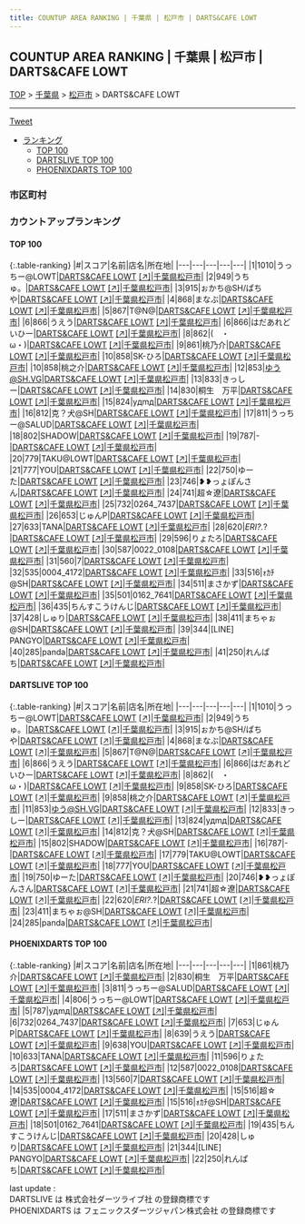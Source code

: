 ```yaml
---
title: COUNTUP AREA RANKING | 千葉県 | 松戸市 | DARTS&CAFE LOWT
---
```

## COUNTUP AREA RANKING | 千葉県 | 松戸市 | DARTS&CAFE LOWT

[TOP](/darts/rank/) > [千葉県](/darts/rank/千葉県/) > [松戸市](/darts/rank/千葉県/松戸市/) > DARTS&CAFE LOWT

___

<a href="https://twitter.com/share?ref_src=twsrc%5Etfw" data-text="COUNTUP AREA RANKING | 千葉県松戸市DARTS&CAFE LOWT" class="twitter-share-button" data-hashtags="DARTSLIVE,PHOENIXDARTS,darts,ダーツ" data-show-count="false">Tweet</a>

* [ランキング](#カウントアップランキング)
    * [TOP 100](#top-100)
    * [DARTSLIVE TOP 100](#dartslive-top-100)
    * [PHOENIXDARTS TOP 100](#phoenixdarts-top-100)

### 市区町村

<ul>

</ul>

### カウントアップランキング

#### TOP 100



{:.table-ranking}
|#|スコア|名前|店名|所在地|
|---|---|---|---|---|
|1|1010|<span class="rank-name-dl">うっちー@LOWT</span>|<a href="/darts/rank/shops/c1cb68d2bd9628735f9f3321c1147265.html">DARTS&CAFE LOWT</a> <a href="https://search.dartslive.com/jp/shop/c1cb68d2bd9628735f9f3321c1147265">[↗]</a>|<a href="/darts/rank/千葉県/松戸市">千葉県松戸市</a>|
|2|949|<span class="rank-name-dl">うちゅ。</span>|<a href="/darts/rank/shops/c1cb68d2bd9628735f9f3321c1147265.html">DARTS&CAFE LOWT</a> <a href="https://search.dartslive.com/jp/shop/c1cb68d2bd9628735f9f3321c1147265">[↗]</a>|<a href="/darts/rank/千葉県/松戸市">千葉県松戸市</a>|
|3|915|<span class="rank-name-dl">ぉかち@SH/ぱちや</span>|<a href="/darts/rank/shops/c1cb68d2bd9628735f9f3321c1147265.html">DARTS&CAFE LOWT</a> <a href="https://search.dartslive.com/jp/shop/c1cb68d2bd9628735f9f3321c1147265">[↗]</a>|<a href="/darts/rank/千葉県/松戸市">千葉県松戸市</a>|
|4|868|<span class="rank-name-dl">まなぶ</span>|<a href="/darts/rank/shops/c1cb68d2bd9628735f9f3321c1147265.html">DARTS&CAFE LOWT</a> <a href="https://search.dartslive.com/jp/shop/c1cb68d2bd9628735f9f3321c1147265">[↗]</a>|<a href="/darts/rank/千葉県/松戸市">千葉県松戸市</a>|
|5|867|<span class="rank-name-dl">T@N@</span>|<a href="/darts/rank/shops/c1cb68d2bd9628735f9f3321c1147265.html">DARTS&CAFE LOWT</a> <a href="https://search.dartslive.com/jp/shop/c1cb68d2bd9628735f9f3321c1147265">[↗]</a>|<a href="/darts/rank/千葉県/松戸市">千葉県松戸市</a>|
|6|866|<span class="rank-name-dl">うえう</span>|<a href="/darts/rank/shops/c1cb68d2bd9628735f9f3321c1147265.html">DARTS&CAFE LOWT</a> <a href="https://search.dartslive.com/jp/shop/c1cb68d2bd9628735f9f3321c1147265">[↗]</a>|<a href="/darts/rank/千葉県/松戸市">千葉県松戸市</a>|
|6|866|<span class="rank-name-dl">はだあれどいひー</span>|<a href="/darts/rank/shops/c1cb68d2bd9628735f9f3321c1147265.html">DARTS&CAFE LOWT</a> <a href="https://search.dartslive.com/jp/shop/c1cb68d2bd9628735f9f3321c1147265">[↗]</a>|<a href="/darts/rank/千葉県/松戸市">千葉県松戸市</a>|
|8|862|<span class="rank-name-dl">(　・ω・)</span>|<a href="/darts/rank/shops/c1cb68d2bd9628735f9f3321c1147265.html">DARTS&CAFE LOWT</a> <a href="https://search.dartslive.com/jp/shop/c1cb68d2bd9628735f9f3321c1147265">[↗]</a>|<a href="/darts/rank/千葉県/松戸市">千葉県松戸市</a>|
|9|861|<span class="rank-name-pd">桃乃介</span>|<a href="/darts/rank/shops/94105.html">DARTS&CAFE LOWT</a> <a href="https://vs.phoenixdarts.com/jp/shop/shopDetailInfo/s_94105?s_seq=94105">[↗]</a>|<a href="/darts/rank/千葉県/松戸市">千葉県松戸市</a>|
|10|858|<span class="rank-name-dl">SK-ひろ</span>|<a href="/darts/rank/shops/c1cb68d2bd9628735f9f3321c1147265.html">DARTS&CAFE LOWT</a> <a href="https://search.dartslive.com/jp/shop/c1cb68d2bd9628735f9f3321c1147265">[↗]</a>|<a href="/darts/rank/千葉県/松戸市">千葉県松戸市</a>|
|10|858|<span class="rank-name-dl">桃之介</span>|<a href="/darts/rank/shops/c1cb68d2bd9628735f9f3321c1147265.html">DARTS&CAFE LOWT</a> <a href="https://search.dartslive.com/jp/shop/c1cb68d2bd9628735f9f3321c1147265">[↗]</a>|<a href="/darts/rank/千葉県/松戸市">千葉県松戸市</a>|
|12|853|<span class="rank-name-dl">ゆう@SH.VG</span>|<a href="/darts/rank/shops/c1cb68d2bd9628735f9f3321c1147265.html">DARTS&CAFE LOWT</a> <a href="https://search.dartslive.com/jp/shop/c1cb68d2bd9628735f9f3321c1147265">[↗]</a>|<a href="/darts/rank/千葉県/松戸市">千葉県松戸市</a>|
|13|833|<span class="rank-name-dl">きっしー</span>|<a href="/darts/rank/shops/c1cb68d2bd9628735f9f3321c1147265.html">DARTS&CAFE LOWT</a> <a href="https://search.dartslive.com/jp/shop/c1cb68d2bd9628735f9f3321c1147265">[↗]</a>|<a href="/darts/rank/千葉県/松戸市">千葉県松戸市</a>|
|14|830|<span class="rank-name-pd">桐生　万平</span>|<a href="/darts/rank/shops/94105.html">DARTS&CAFE LOWT</a> <a href="https://vs.phoenixdarts.com/jp/shop/shopDetailInfo/s_94105?s_seq=94105">[↗]</a>|<a href="/darts/rank/千葉県/松戸市">千葉県松戸市</a>|
|15|824|<span class="rank-name-dl">yдmд</span>|<a href="/darts/rank/shops/c1cb68d2bd9628735f9f3321c1147265.html">DARTS&CAFE LOWT</a> <a href="https://search.dartslive.com/jp/shop/c1cb68d2bd9628735f9f3321c1147265">[↗]</a>|<a href="/darts/rank/千葉県/松戸市">千葉県松戸市</a>|
|16|812|<span class="rank-name-dl">克？犬@SH</span>|<a href="/darts/rank/shops/c1cb68d2bd9628735f9f3321c1147265.html">DARTS&CAFE LOWT</a> <a href="https://search.dartslive.com/jp/shop/c1cb68d2bd9628735f9f3321c1147265">[↗]</a>|<a href="/darts/rank/千葉県/松戸市">千葉県松戸市</a>|
|17|811|<span class="rank-name-pd">うっちー@SALUD</span>|<a href="/darts/rank/shops/94105.html">DARTS&CAFE LOWT</a> <a href="https://vs.phoenixdarts.com/jp/shop/shopDetailInfo/s_94105?s_seq=94105">[↗]</a>|<a href="/darts/rank/千葉県/松戸市">千葉県松戸市</a>|
|18|802|<span class="rank-name-dl">SHADOW</span>|<a href="/darts/rank/shops/c1cb68d2bd9628735f9f3321c1147265.html">DARTS&CAFE LOWT</a> <a href="https://search.dartslive.com/jp/shop/c1cb68d2bd9628735f9f3321c1147265">[↗]</a>|<a href="/darts/rank/千葉県/松戸市">千葉県松戸市</a>|
|19|787|<span class="rank-name-dl">-</span>|<a href="/darts/rank/shops/c1cb68d2bd9628735f9f3321c1147265.html">DARTS&CAFE LOWT</a> <a href="https://search.dartslive.com/jp/shop/c1cb68d2bd9628735f9f3321c1147265">[↗]</a>|<a href="/darts/rank/千葉県/松戸市">千葉県松戸市</a>|
|20|779|<span class="rank-name-dl">TAKU@LOWT</span>|<a href="/darts/rank/shops/c1cb68d2bd9628735f9f3321c1147265.html">DARTS&CAFE LOWT</a> <a href="https://search.dartslive.com/jp/shop/c1cb68d2bd9628735f9f3321c1147265">[↗]</a>|<a href="/darts/rank/千葉県/松戸市">千葉県松戸市</a>|
|21|777|<span class="rank-name-dl">YOU</span>|<a href="/darts/rank/shops/c1cb68d2bd9628735f9f3321c1147265.html">DARTS&CAFE LOWT</a> <a href="https://search.dartslive.com/jp/shop/c1cb68d2bd9628735f9f3321c1147265">[↗]</a>|<a href="/darts/rank/千葉県/松戸市">千葉県松戸市</a>|
|22|750|<span class="rank-name-dl">ゆーた</span>|<a href="/darts/rank/shops/c1cb68d2bd9628735f9f3321c1147265.html">DARTS&CAFE LOWT</a> <a href="https://search.dartslive.com/jp/shop/c1cb68d2bd9628735f9f3321c1147265">[↗]</a>|<a href="/darts/rank/千葉県/松戸市">千葉県松戸市</a>|
|23|746|<span class="rank-name-dl">❥❥っょぽんさん</span>|<a href="/darts/rank/shops/c1cb68d2bd9628735f9f3321c1147265.html">DARTS&CAFE LOWT</a> <a href="https://search.dartslive.com/jp/shop/c1cb68d2bd9628735f9f3321c1147265">[↗]</a>|<a href="/darts/rank/千葉県/松戸市">千葉県松戸市</a>|
|24|741|<span class="rank-name-dl">超☆遼</span>|<a href="/darts/rank/shops/c1cb68d2bd9628735f9f3321c1147265.html">DARTS&CAFE LOWT</a> <a href="https://search.dartslive.com/jp/shop/c1cb68d2bd9628735f9f3321c1147265">[↗]</a>|<a href="/darts/rank/千葉県/松戸市">千葉県松戸市</a>|
|25|732|<span class="rank-name-pd">0264_7437</span>|<a href="/darts/rank/shops/94105.html">DARTS&CAFE LOWT</a> <a href="https://vs.phoenixdarts.com/jp/shop/shopDetailInfo/s_94105?s_seq=94105">[↗]</a>|<a href="/darts/rank/千葉県/松戸市">千葉県松戸市</a>|
|26|653|<span class="rank-name-pd">じゅんP</span>|<a href="/darts/rank/shops/94105.html">DARTS&CAFE LOWT</a> <a href="https://vs.phoenixdarts.com/jp/shop/shopDetailInfo/s_94105?s_seq=94105">[↗]</a>|<a href="/darts/rank/千葉県/松戸市">千葉県松戸市</a>|
|27|633|<span class="rank-name-pd">TANA</span>|<a href="/darts/rank/shops/94105.html">DARTS&CAFE LOWT</a> <a href="https://vs.phoenixdarts.com/jp/shop/shopDetailInfo/s_94105?s_seq=94105">[↗]</a>|<a href="/darts/rank/千葉県/松戸市">千葉県松戸市</a>|
|28|620|<span class="rank-name-dl">*ERI?.*?</span>|<a href="/darts/rank/shops/c1cb68d2bd9628735f9f3321c1147265.html">DARTS&CAFE LOWT</a> <a href="https://search.dartslive.com/jp/shop/c1cb68d2bd9628735f9f3321c1147265">[↗]</a>|<a href="/darts/rank/千葉県/松戸市">千葉県松戸市</a>|
|29|596|<span class="rank-name-pd">りょたろ</span>|<a href="/darts/rank/shops/94105.html">DARTS&CAFE LOWT</a> <a href="https://vs.phoenixdarts.com/jp/shop/shopDetailInfo/s_94105?s_seq=94105">[↗]</a>|<a href="/darts/rank/千葉県/松戸市">千葉県松戸市</a>|
|30|587|<span class="rank-name-pd">0022_0108</span>|<a href="/darts/rank/shops/94105.html">DARTS&CAFE LOWT</a> <a href="https://vs.phoenixdarts.com/jp/shop/shopDetailInfo/s_94105?s_seq=94105">[↗]</a>|<a href="/darts/rank/千葉県/松戸市">千葉県松戸市</a>|
|31|560|<span class="rank-name-pd">7</span>|<a href="/darts/rank/shops/94105.html">DARTS&CAFE LOWT</a> <a href="https://vs.phoenixdarts.com/jp/shop/shopDetailInfo/s_94105?s_seq=94105">[↗]</a>|<a href="/darts/rank/千葉県/松戸市">千葉県松戸市</a>|
|32|535|<span class="rank-name-pd">0004_4172</span>|<a href="/darts/rank/shops/94105.html">DARTS&CAFE LOWT</a> <a href="https://vs.phoenixdarts.com/jp/shop/shopDetailInfo/s_94105?s_seq=94105">[↗]</a>|<a href="/darts/rank/千葉県/松戸市">千葉県松戸市</a>|
|33|516|<span class="rank-name-pd">ｫｶﾁ@SH</span>|<a href="/darts/rank/shops/94105.html">DARTS&CAFE LOWT</a> <a href="https://vs.phoenixdarts.com/jp/shop/shopDetailInfo/s_94105?s_seq=94105">[↗]</a>|<a href="/darts/rank/千葉県/松戸市">千葉県松戸市</a>|
|34|511|<span class="rank-name-pd">まさかず</span>|<a href="/darts/rank/shops/94105.html">DARTS&CAFE LOWT</a> <a href="https://vs.phoenixdarts.com/jp/shop/shopDetailInfo/s_94105?s_seq=94105">[↗]</a>|<a href="/darts/rank/千葉県/松戸市">千葉県松戸市</a>|
|35|501|<span class="rank-name-pd">0162_7641</span>|<a href="/darts/rank/shops/94105.html">DARTS&CAFE LOWT</a> <a href="https://vs.phoenixdarts.com/jp/shop/shopDetailInfo/s_94105?s_seq=94105">[↗]</a>|<a href="/darts/rank/千葉県/松戸市">千葉県松戸市</a>|
|36|435|<span class="rank-name-pd">ちんすこうけんじ</span>|<a href="/darts/rank/shops/94105.html">DARTS&CAFE LOWT</a> <a href="https://vs.phoenixdarts.com/jp/shop/shopDetailInfo/s_94105?s_seq=94105">[↗]</a>|<a href="/darts/rank/千葉県/松戸市">千葉県松戸市</a>|
|37|428|<span class="rank-name-pd">しゅり</span>|<a href="/darts/rank/shops/94105.html">DARTS&CAFE LOWT</a> <a href="https://vs.phoenixdarts.com/jp/shop/shopDetailInfo/s_94105?s_seq=94105">[↗]</a>|<a href="/darts/rank/千葉県/松戸市">千葉県松戸市</a>|
|38|411|<span class="rank-name-dl">まちゃぉ@SH</span>|<a href="/darts/rank/shops/c1cb68d2bd9628735f9f3321c1147265.html">DARTS&CAFE LOWT</a> <a href="https://search.dartslive.com/jp/shop/c1cb68d2bd9628735f9f3321c1147265">[↗]</a>|<a href="/darts/rank/千葉県/松戸市">千葉県松戸市</a>|
|39|344|<span class="rank-name-pd">[LINE] PANGYO</span>|<a href="/darts/rank/shops/94105.html">DARTS&CAFE LOWT</a> <a href="https://vs.phoenixdarts.com/jp/shop/shopDetailInfo/s_94105?s_seq=94105">[↗]</a>|<a href="/darts/rank/千葉県/松戸市">千葉県松戸市</a>|
|40|285|<span class="rank-name-dl">panda</span>|<a href="/darts/rank/shops/c1cb68d2bd9628735f9f3321c1147265.html">DARTS&CAFE LOWT</a> <a href="https://search.dartslive.com/jp/shop/c1cb68d2bd9628735f9f3321c1147265">[↗]</a>|<a href="/darts/rank/千葉県/松戸市">千葉県松戸市</a>|
|41|250|<span class="rank-name-pd">れんぱち</span>|<a href="/darts/rank/shops/94105.html">DARTS&CAFE LOWT</a> <a href="https://vs.phoenixdarts.com/jp/shop/shopDetailInfo/s_94105?s_seq=94105">[↗]</a>|<a href="/darts/rank/千葉県/松戸市">千葉県松戸市</a>|


#### DARTSLIVE TOP 100



{:.table-ranking}
|#|スコア|名前|店名|所在地|
|---|---|---|---|---|
|1|1010|<span class="rank-name-dl">うっちー@LOWT</span>|<a href="/darts/rank/shops/c1cb68d2bd9628735f9f3321c1147265.html">DARTS&CAFE LOWT</a> <a href="https://search.dartslive.com/jp/shop/c1cb68d2bd9628735f9f3321c1147265">[↗]</a>|<a href="/darts/rank/千葉県/松戸市">千葉県松戸市</a>|
|2|949|<span class="rank-name-dl">うちゅ。</span>|<a href="/darts/rank/shops/c1cb68d2bd9628735f9f3321c1147265.html">DARTS&CAFE LOWT</a> <a href="https://search.dartslive.com/jp/shop/c1cb68d2bd9628735f9f3321c1147265">[↗]</a>|<a href="/darts/rank/千葉県/松戸市">千葉県松戸市</a>|
|3|915|<span class="rank-name-dl">ぉかち@SH/ぱちや</span>|<a href="/darts/rank/shops/c1cb68d2bd9628735f9f3321c1147265.html">DARTS&CAFE LOWT</a> <a href="https://search.dartslive.com/jp/shop/c1cb68d2bd9628735f9f3321c1147265">[↗]</a>|<a href="/darts/rank/千葉県/松戸市">千葉県松戸市</a>|
|4|868|<span class="rank-name-dl">まなぶ</span>|<a href="/darts/rank/shops/c1cb68d2bd9628735f9f3321c1147265.html">DARTS&CAFE LOWT</a> <a href="https://search.dartslive.com/jp/shop/c1cb68d2bd9628735f9f3321c1147265">[↗]</a>|<a href="/darts/rank/千葉県/松戸市">千葉県松戸市</a>|
|5|867|<span class="rank-name-dl">T@N@</span>|<a href="/darts/rank/shops/c1cb68d2bd9628735f9f3321c1147265.html">DARTS&CAFE LOWT</a> <a href="https://search.dartslive.com/jp/shop/c1cb68d2bd9628735f9f3321c1147265">[↗]</a>|<a href="/darts/rank/千葉県/松戸市">千葉県松戸市</a>|
|6|866|<span class="rank-name-dl">うえう</span>|<a href="/darts/rank/shops/c1cb68d2bd9628735f9f3321c1147265.html">DARTS&CAFE LOWT</a> <a href="https://search.dartslive.com/jp/shop/c1cb68d2bd9628735f9f3321c1147265">[↗]</a>|<a href="/darts/rank/千葉県/松戸市">千葉県松戸市</a>|
|6|866|<span class="rank-name-dl">はだあれどいひー</span>|<a href="/darts/rank/shops/c1cb68d2bd9628735f9f3321c1147265.html">DARTS&CAFE LOWT</a> <a href="https://search.dartslive.com/jp/shop/c1cb68d2bd9628735f9f3321c1147265">[↗]</a>|<a href="/darts/rank/千葉県/松戸市">千葉県松戸市</a>|
|8|862|<span class="rank-name-dl">(　・ω・)</span>|<a href="/darts/rank/shops/c1cb68d2bd9628735f9f3321c1147265.html">DARTS&CAFE LOWT</a> <a href="https://search.dartslive.com/jp/shop/c1cb68d2bd9628735f9f3321c1147265">[↗]</a>|<a href="/darts/rank/千葉県/松戸市">千葉県松戸市</a>|
|9|858|<span class="rank-name-dl">SK-ひろ</span>|<a href="/darts/rank/shops/c1cb68d2bd9628735f9f3321c1147265.html">DARTS&CAFE LOWT</a> <a href="https://search.dartslive.com/jp/shop/c1cb68d2bd9628735f9f3321c1147265">[↗]</a>|<a href="/darts/rank/千葉県/松戸市">千葉県松戸市</a>|
|9|858|<span class="rank-name-dl">桃之介</span>|<a href="/darts/rank/shops/c1cb68d2bd9628735f9f3321c1147265.html">DARTS&CAFE LOWT</a> <a href="https://search.dartslive.com/jp/shop/c1cb68d2bd9628735f9f3321c1147265">[↗]</a>|<a href="/darts/rank/千葉県/松戸市">千葉県松戸市</a>|
|11|853|<span class="rank-name-dl">ゆう@SH.VG</span>|<a href="/darts/rank/shops/c1cb68d2bd9628735f9f3321c1147265.html">DARTS&CAFE LOWT</a> <a href="https://search.dartslive.com/jp/shop/c1cb68d2bd9628735f9f3321c1147265">[↗]</a>|<a href="/darts/rank/千葉県/松戸市">千葉県松戸市</a>|
|12|833|<span class="rank-name-dl">きっしー</span>|<a href="/darts/rank/shops/c1cb68d2bd9628735f9f3321c1147265.html">DARTS&CAFE LOWT</a> <a href="https://search.dartslive.com/jp/shop/c1cb68d2bd9628735f9f3321c1147265">[↗]</a>|<a href="/darts/rank/千葉県/松戸市">千葉県松戸市</a>|
|13|824|<span class="rank-name-dl">yдmд</span>|<a href="/darts/rank/shops/c1cb68d2bd9628735f9f3321c1147265.html">DARTS&CAFE LOWT</a> <a href="https://search.dartslive.com/jp/shop/c1cb68d2bd9628735f9f3321c1147265">[↗]</a>|<a href="/darts/rank/千葉県/松戸市">千葉県松戸市</a>|
|14|812|<span class="rank-name-dl">克？犬@SH</span>|<a href="/darts/rank/shops/c1cb68d2bd9628735f9f3321c1147265.html">DARTS&CAFE LOWT</a> <a href="https://search.dartslive.com/jp/shop/c1cb68d2bd9628735f9f3321c1147265">[↗]</a>|<a href="/darts/rank/千葉県/松戸市">千葉県松戸市</a>|
|15|802|<span class="rank-name-dl">SHADOW</span>|<a href="/darts/rank/shops/c1cb68d2bd9628735f9f3321c1147265.html">DARTS&CAFE LOWT</a> <a href="https://search.dartslive.com/jp/shop/c1cb68d2bd9628735f9f3321c1147265">[↗]</a>|<a href="/darts/rank/千葉県/松戸市">千葉県松戸市</a>|
|16|787|<span class="rank-name-dl">-</span>|<a href="/darts/rank/shops/c1cb68d2bd9628735f9f3321c1147265.html">DARTS&CAFE LOWT</a> <a href="https://search.dartslive.com/jp/shop/c1cb68d2bd9628735f9f3321c1147265">[↗]</a>|<a href="/darts/rank/千葉県/松戸市">千葉県松戸市</a>|
|17|779|<span class="rank-name-dl">TAKU@LOWT</span>|<a href="/darts/rank/shops/c1cb68d2bd9628735f9f3321c1147265.html">DARTS&CAFE LOWT</a> <a href="https://search.dartslive.com/jp/shop/c1cb68d2bd9628735f9f3321c1147265">[↗]</a>|<a href="/darts/rank/千葉県/松戸市">千葉県松戸市</a>|
|18|777|<span class="rank-name-dl">YOU</span>|<a href="/darts/rank/shops/c1cb68d2bd9628735f9f3321c1147265.html">DARTS&CAFE LOWT</a> <a href="https://search.dartslive.com/jp/shop/c1cb68d2bd9628735f9f3321c1147265">[↗]</a>|<a href="/darts/rank/千葉県/松戸市">千葉県松戸市</a>|
|19|750|<span class="rank-name-dl">ゆーた</span>|<a href="/darts/rank/shops/c1cb68d2bd9628735f9f3321c1147265.html">DARTS&CAFE LOWT</a> <a href="https://search.dartslive.com/jp/shop/c1cb68d2bd9628735f9f3321c1147265">[↗]</a>|<a href="/darts/rank/千葉県/松戸市">千葉県松戸市</a>|
|20|746|<span class="rank-name-dl">❥❥っょぽんさん</span>|<a href="/darts/rank/shops/c1cb68d2bd9628735f9f3321c1147265.html">DARTS&CAFE LOWT</a> <a href="https://search.dartslive.com/jp/shop/c1cb68d2bd9628735f9f3321c1147265">[↗]</a>|<a href="/darts/rank/千葉県/松戸市">千葉県松戸市</a>|
|21|741|<span class="rank-name-dl">超☆遼</span>|<a href="/darts/rank/shops/c1cb68d2bd9628735f9f3321c1147265.html">DARTS&CAFE LOWT</a> <a href="https://search.dartslive.com/jp/shop/c1cb68d2bd9628735f9f3321c1147265">[↗]</a>|<a href="/darts/rank/千葉県/松戸市">千葉県松戸市</a>|
|22|620|<span class="rank-name-dl">*ERI?.*?</span>|<a href="/darts/rank/shops/c1cb68d2bd9628735f9f3321c1147265.html">DARTS&CAFE LOWT</a> <a href="https://search.dartslive.com/jp/shop/c1cb68d2bd9628735f9f3321c1147265">[↗]</a>|<a href="/darts/rank/千葉県/松戸市">千葉県松戸市</a>|
|23|411|<span class="rank-name-dl">まちゃぉ@SH</span>|<a href="/darts/rank/shops/c1cb68d2bd9628735f9f3321c1147265.html">DARTS&CAFE LOWT</a> <a href="https://search.dartslive.com/jp/shop/c1cb68d2bd9628735f9f3321c1147265">[↗]</a>|<a href="/darts/rank/千葉県/松戸市">千葉県松戸市</a>|
|24|285|<span class="rank-name-dl">panda</span>|<a href="/darts/rank/shops/c1cb68d2bd9628735f9f3321c1147265.html">DARTS&CAFE LOWT</a> <a href="https://search.dartslive.com/jp/shop/c1cb68d2bd9628735f9f3321c1147265">[↗]</a>|<a href="/darts/rank/千葉県/松戸市">千葉県松戸市</a>|


#### PHOENIXDARTS TOP 100



{:.table-ranking}
|#|スコア|名前|店名|所在地|
|---|---|---|---|---|
|1|861|<span class="rank-name-pd">桃乃介</span>|<a href="/darts/rank/shops/94105.html">DARTS&CAFE LOWT</a> <a href="https://vs.phoenixdarts.com/jp/shop/shopDetailInfo/s_94105?s_seq=94105">[↗]</a>|<a href="/darts/rank/千葉県/松戸市">千葉県松戸市</a>|
|2|830|<span class="rank-name-pd">桐生　万平</span>|<a href="/darts/rank/shops/94105.html">DARTS&CAFE LOWT</a> <a href="https://vs.phoenixdarts.com/jp/shop/shopDetailInfo/s_94105?s_seq=94105">[↗]</a>|<a href="/darts/rank/千葉県/松戸市">千葉県松戸市</a>|
|3|811|<span class="rank-name-pd">うっちー@SALUD</span>|<a href="/darts/rank/shops/94105.html">DARTS&CAFE LOWT</a> <a href="https://vs.phoenixdarts.com/jp/shop/shopDetailInfo/s_94105?s_seq=94105">[↗]</a>|<a href="/darts/rank/千葉県/松戸市">千葉県松戸市</a>|
|4|806|<span class="rank-name-pd">うっちー@LOWT</span>|<a href="/darts/rank/shops/94105.html">DARTS&CAFE LOWT</a> <a href="https://vs.phoenixdarts.com/jp/shop/shopDetailInfo/s_94105?s_seq=94105">[↗]</a>|<a href="/darts/rank/千葉県/松戸市">千葉県松戸市</a>|
|5|787|<span class="rank-name-pd">yдmд</span>|<a href="/darts/rank/shops/94105.html">DARTS&CAFE LOWT</a> <a href="https://vs.phoenixdarts.com/jp/shop/shopDetailInfo/s_94105?s_seq=94105">[↗]</a>|<a href="/darts/rank/千葉県/松戸市">千葉県松戸市</a>|
|6|732|<span class="rank-name-pd">0264_7437</span>|<a href="/darts/rank/shops/94105.html">DARTS&CAFE LOWT</a> <a href="https://vs.phoenixdarts.com/jp/shop/shopDetailInfo/s_94105?s_seq=94105">[↗]</a>|<a href="/darts/rank/千葉県/松戸市">千葉県松戸市</a>|
|7|653|<span class="rank-name-pd">じゅんP</span>|<a href="/darts/rank/shops/94105.html">DARTS&CAFE LOWT</a> <a href="https://vs.phoenixdarts.com/jp/shop/shopDetailInfo/s_94105?s_seq=94105">[↗]</a>|<a href="/darts/rank/千葉県/松戸市">千葉県松戸市</a>|
|8|639|<span class="rank-name-pd">うえう</span>|<a href="/darts/rank/shops/94105.html">DARTS&CAFE LOWT</a> <a href="https://vs.phoenixdarts.com/jp/shop/shopDetailInfo/s_94105?s_seq=94105">[↗]</a>|<a href="/darts/rank/千葉県/松戸市">千葉県松戸市</a>|
|9|638|<span class="rank-name-pd">YOU</span>|<a href="/darts/rank/shops/94105.html">DARTS&CAFE LOWT</a> <a href="https://vs.phoenixdarts.com/jp/shop/shopDetailInfo/s_94105?s_seq=94105">[↗]</a>|<a href="/darts/rank/千葉県/松戸市">千葉県松戸市</a>|
|10|633|<span class="rank-name-pd">TANA</span>|<a href="/darts/rank/shops/94105.html">DARTS&CAFE LOWT</a> <a href="https://vs.phoenixdarts.com/jp/shop/shopDetailInfo/s_94105?s_seq=94105">[↗]</a>|<a href="/darts/rank/千葉県/松戸市">千葉県松戸市</a>|
|11|596|<span class="rank-name-pd">りょたろ</span>|<a href="/darts/rank/shops/94105.html">DARTS&CAFE LOWT</a> <a href="https://vs.phoenixdarts.com/jp/shop/shopDetailInfo/s_94105?s_seq=94105">[↗]</a>|<a href="/darts/rank/千葉県/松戸市">千葉県松戸市</a>|
|12|587|<span class="rank-name-pd">0022_0108</span>|<a href="/darts/rank/shops/94105.html">DARTS&CAFE LOWT</a> <a href="https://vs.phoenixdarts.com/jp/shop/shopDetailInfo/s_94105?s_seq=94105">[↗]</a>|<a href="/darts/rank/千葉県/松戸市">千葉県松戸市</a>|
|13|560|<span class="rank-name-pd">7</span>|<a href="/darts/rank/shops/94105.html">DARTS&CAFE LOWT</a> <a href="https://vs.phoenixdarts.com/jp/shop/shopDetailInfo/s_94105?s_seq=94105">[↗]</a>|<a href="/darts/rank/千葉県/松戸市">千葉県松戸市</a>|
|14|535|<span class="rank-name-pd">0004_4172</span>|<a href="/darts/rank/shops/94105.html">DARTS&CAFE LOWT</a> <a href="https://vs.phoenixdarts.com/jp/shop/shopDetailInfo/s_94105?s_seq=94105">[↗]</a>|<a href="/darts/rank/千葉県/松戸市">千葉県松戸市</a>|
|15|516|<span class="rank-name-pd">超☆遼</span>|<a href="/darts/rank/shops/94105.html">DARTS&CAFE LOWT</a> <a href="https://vs.phoenixdarts.com/jp/shop/shopDetailInfo/s_94105?s_seq=94105">[↗]</a>|<a href="/darts/rank/千葉県/松戸市">千葉県松戸市</a>|
|15|516|<span class="rank-name-pd">ｫｶﾁ@SH</span>|<a href="/darts/rank/shops/94105.html">DARTS&CAFE LOWT</a> <a href="https://vs.phoenixdarts.com/jp/shop/shopDetailInfo/s_94105?s_seq=94105">[↗]</a>|<a href="/darts/rank/千葉県/松戸市">千葉県松戸市</a>|
|17|511|<span class="rank-name-pd">まさかず</span>|<a href="/darts/rank/shops/94105.html">DARTS&CAFE LOWT</a> <a href="https://vs.phoenixdarts.com/jp/shop/shopDetailInfo/s_94105?s_seq=94105">[↗]</a>|<a href="/darts/rank/千葉県/松戸市">千葉県松戸市</a>|
|18|501|<span class="rank-name-pd">0162_7641</span>|<a href="/darts/rank/shops/94105.html">DARTS&CAFE LOWT</a> <a href="https://vs.phoenixdarts.com/jp/shop/shopDetailInfo/s_94105?s_seq=94105">[↗]</a>|<a href="/darts/rank/千葉県/松戸市">千葉県松戸市</a>|
|19|435|<span class="rank-name-pd">ちんすこうけんじ</span>|<a href="/darts/rank/shops/94105.html">DARTS&CAFE LOWT</a> <a href="https://vs.phoenixdarts.com/jp/shop/shopDetailInfo/s_94105?s_seq=94105">[↗]</a>|<a href="/darts/rank/千葉県/松戸市">千葉県松戸市</a>|
|20|428|<span class="rank-name-pd">しゅり</span>|<a href="/darts/rank/shops/94105.html">DARTS&CAFE LOWT</a> <a href="https://vs.phoenixdarts.com/jp/shop/shopDetailInfo/s_94105?s_seq=94105">[↗]</a>|<a href="/darts/rank/千葉県/松戸市">千葉県松戸市</a>|
|21|344|<span class="rank-name-pd">[LINE] PANGYO</span>|<a href="/darts/rank/shops/94105.html">DARTS&CAFE LOWT</a> <a href="https://vs.phoenixdarts.com/jp/shop/shopDetailInfo/s_94105?s_seq=94105">[↗]</a>|<a href="/darts/rank/千葉県/松戸市">千葉県松戸市</a>|
|22|250|<span class="rank-name-pd">れんぱち</span>|<a href="/darts/rank/shops/94105.html">DARTS&CAFE LOWT</a> <a href="https://vs.phoenixdarts.com/jp/shop/shopDetailInfo/s_94105?s_seq=94105">[↗]</a>|<a href="/darts/rank/千葉県/松戸市">千葉県松戸市</a>|


<div class="footer border-top border-gray-light mt-5 pt-3 text-right text-gray">
    last update : <span style="font-weight: italic" id="foot_last_modified"></span><br />
    DARTSLIVE は 株式会社ダーツライブ社 の登録商標です<br />
    PHOENIXDARTS は フェニックスダーツジャパン株式会社 の登録商標です<br />
</div>

<script src="https://cdnjs.cloudflare.com/ajax/libs/jquery.tablesorter/2.31.3/js/jquery.tablesorter.min.js" integrity="sha512-qzgd5cYSZcosqpzpn7zF2ZId8f/8CHmFKZ8j7mU4OUXTNRd5g+ZHBPsgKEwoqxCtdQvExE5LprwwPAgoicguNg==" crossorigin="anonymous" referrerpolicy="no-referrer"></script>
<link rel="stylesheet" href="https://cdnjs.cloudflare.com/ajax/libs/jquery.tablesorter/2.31.3/css/theme.default.min.css" integrity="sha512-wghhOJkjQX0Lh3NSWvNKeZ0ZpNn+SPVXX1Qyc9OCaogADktxrBiBdKGDoqVUOyhStvMBmJQ8ZdMHiR3wuEq8+w==" crossorigin="anonymous" referrerpolicy="no-referrer" />
<script>
$(function() {
    $(".table-ranking").tablesorter({sortList:[[0, 0]]});
    $("#foot_last_modified").text(formatDate(new Date(document.lastModified), 'yyyy-MM-dd HH:mm:ss'));
});
</script>

<script async src="https://platform.twitter.com/widgets.js" charset="utf-8"></script>